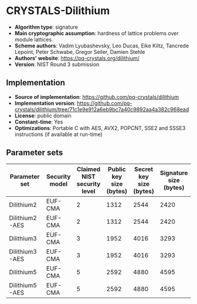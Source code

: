 CRYSTALS-Dilithium
==================

- **Algorithm type**: signature
- **Main cryptographic assumption**: hardness of lattice problems over module lattices.
- **Scheme authors**: Vadim Lyubashevsky, Leo Ducas, Eike Kiltz, Tancrede Lepoint, Peter Schwabe, Gregor Seiler, Damien Stehle
- **Authors' website**: https://pq-crystals.org/dilithium/
- **Version**: NIST Round 3 submission

Implementation
--------------

- **Source of implementation**: https://github.com/pq-crystals/dilithium
- **Implementation version**: https://github.com/pq-crystals/dilithium/tree/71c1e9e912a6eb9bc7a40c9892aa4a382c968ead
- **License**: public domain
- **Constant-time**: Yes
- **Optimizations**: Portable C with AES, AVX2, POPCNT, SSE2 and SSSE3 instructions (if available at run-time)

Parameter sets
--------------

| Parameter set       | Security model | Claimed NIST security level | Public key size (bytes) | Secret key size (bytes) | Signature size (bytes) |
|---------------------|----------------|-----------------------------|-------------------------|-------------------------|------------------------|
| Dilithium2          | EUF-CMA        | 2                           | 1312                    | 2544                    | 2420                   |
| Dilithium2-AES      | EUF-CMA        | 2                           | 1312                    | 2544                    | 2420                   |
| Dilithium3          | EUF-CMA        | 3                           | 1952                    | 4016                    | 3293                   |
| Dilithium3-AES      | EUF-CMA        | 3                           | 1952                    | 4016                    | 3293                   |
| Dilithium5          | EUF-CMA        | 5                           | 2592                    | 4880                    | 4595                   |
| Dilithium5-AES      | EUF-CMA        | 5                           | 2592                    | 4880                    | 4595                   |
